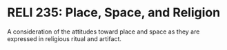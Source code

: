 # RELI 235: Place, Space, and Religion

A consideration of the attitudes toward place and space as they are expressed in religious ritual and artifact.